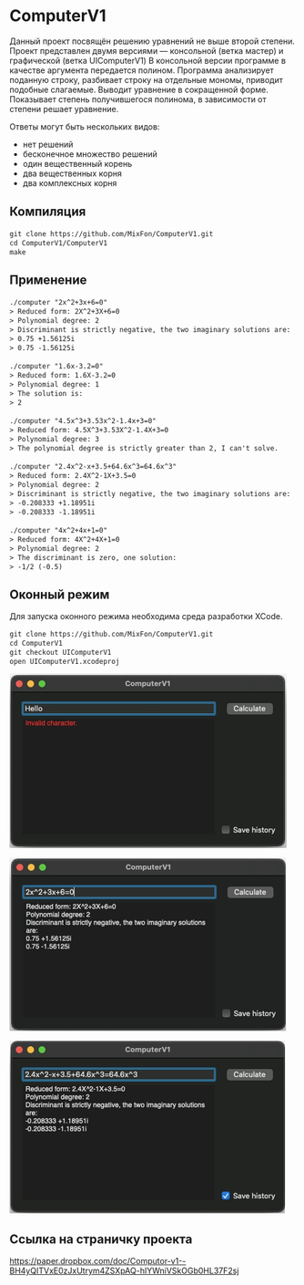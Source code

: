 # ComputerV1
Данный проект посвящён решению уравнений не выше второй степени.
Проект представлен двумя версиями — консольной (ветка мастер) и графической (ветка UIComputerV1)
В консольной версии программе в качестве аргумента передается полином. Программа анализирует поданную строку, разбивает строку на отдельные мономы, приводит подобные слагаемые. Выводит уравнение в сокращенной форме. Показывает степень получившегося полинома, в зависимости от степени решает уравнение.

Ответы могут быть нескольких видов:
* нет решений
* бесконечное множество решений
* один вещественный корень
* два вещественных корня
* два комплексных корня

## Компиляция
    git clone https://github.com/MixFon/ComputerV1.git
    cd ComputerV1/ComputerV1
    make

## Применение
    ./computer "2x^2+3x+6=0"
    > Reduced form: 2X^2+3X+6=0
    > Polynomial degree: 2
    > Discriminant is strictly negative, the two imaginary solutions are:
    > 0.75 +1.56125i
    > 0.75 -1.56125i
    
    ./computer "1.6x-3.2=0"
    > Reduced form: 1.6X-3.2=0
    > Polynomial degree: 1
    > The solution is:
    > 2
    
    ./computer "4.5x^3+3.53x^2-1.4x+3=0"
    > Reduced form: 4.5X^3+3.53X^2-1.4X+3=0
    > Polynomial degree: 3
    > The polynomial degree is strictly greater than 2, I can't solve.
    
    ./computer "2.4x^2-x+3.5+64.6x^3=64.6x^3"
    > Reduced form: 2.4X^2-1X+3.5=0
    > Polynomial degree: 2
    > Discriminant is strictly negative, the two imaginary solutions are:
    > -0.208333 +1.18951i
    > -0.208333 -1.18951i
    
    ./computer "4x^2+4x+1=0"
    > Reduced form: 4X^2+4X+1=0
    > Polynomial degree: 2
    > The discriminant is zero, one solution:
    > -1/2 (-0.5)

## Оконный режим
Для запуска оконного режима необходима среда разработки XCode.

    git clone https://github.com/MixFon/ComputerV1.git
    cd ComputerV1
    git checkout UIComputerV1
    open UIComputerV1.xcodeproj
    

![image_error](https://github.com/MixFon/ComputerV1/blob/master/images/Bz0sVzutA6g.jpg)

![image_1](https://github.com/MixFon/ComputerV1/blob/master/images/GhwkFiVLMNc.jpg)

![image_2](https://github.com/MixFon/ComputerV1/blob/master/images/gKzKzlRL8HA.jpg)

## Ссылка на страничку проекта
https://paper.dropbox.com/doc/Computor-v1--BH4yQITVxE0zJxUtrym4ZSXpAQ-hIYWniVSkOGb0HL37F2sj 

